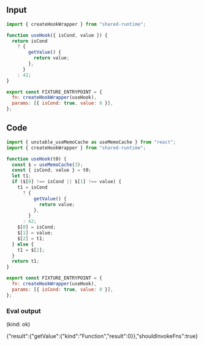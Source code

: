 
## Input

```javascript
import { createHookWrapper } from "shared-runtime";

function useHook({ isCond, value }) {
  return isCond
    ? {
        getValue() {
          return value;
        },
      }
    : 42;
}

export const FIXTURE_ENTRYPOINT = {
  fn: createHookWrapper(useHook),
  params: [{ isCond: true, value: 0 }],
};

```

## Code

```javascript
import { unstable_useMemoCache as useMemoCache } from "react";
import { createHookWrapper } from "shared-runtime";

function useHook(t0) {
  const $ = useMemoCache(3);
  const { isCond, value } = t0;
  let t1;
  if ($[0] !== isCond || $[1] !== value) {
    t1 = isCond
      ? {
          getValue() {
            return value;
          },
        }
      : 42;
    $[0] = isCond;
    $[1] = value;
    $[2] = t1;
  } else {
    t1 = $[2];
  }
  return t1;
}

export const FIXTURE_ENTRYPOINT = {
  fn: createHookWrapper(useHook),
  params: [{ isCond: true, value: 0 }],
};

```
      
### Eval output
(kind: ok) <div>{"result":{"getValue":{"kind":"Function","result":0}},"shouldInvokeFns":true}</div>